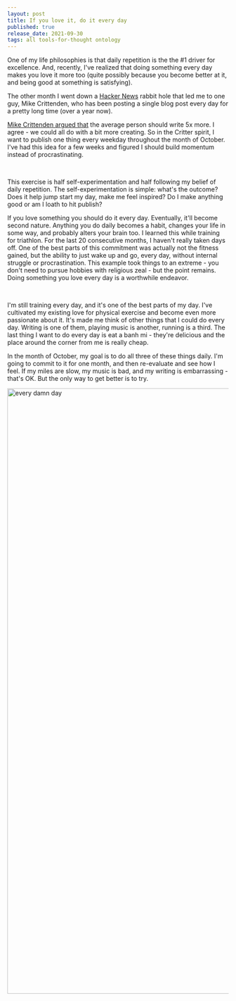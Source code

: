 ```yaml
---
layout: post
title: If you love it, do it every day
published: true
release_date: 2021-09-30
tags: all tools-for-thought ontology
---
```


One of my life philosophies is that daily repetition is the the #1 driver for excellence. <!--excerpt--> And, recently, I've realized that doing something every day makes you love it more too (quite possibly because you become better at it, and being good at something is satisfying). 

The other month I went down a [Hacker News](https://news.ycombinator.com/news) rabbit hole that led me to one guy, Mike Crittenden, who has been posting a single blog post every day for a pretty long time (over a year now). 

[Mike Crittenden argued that](https://critter.blog/2020/10/02/write-5x-more-but-write-5x-less/) the average person should write 5x more. I agree - we could all do with a bit more creating. So in the Critter spirit, I want to publish one thing every weekday throughout the month of October. I've had this idea for a few weeks and figured I should build momentum instead of procrastinating. 

<br>

This exercise is half self-experimentation and half following my belief of daily repetition. The self-experimentation is simple: what's the outcome? Does it help jump start my day, make me feel inspired? Do I make anything good or am I loath to hit publish? 

If you love something you should do it every day. Eventually, it'll become second nature. Anything you do daily becomes a habit, changes your life in some way, and probably alters your brain too. I learned this while training for triathlon. For the last 20 consecutive months, I haven't really taken days off. One of the best parts of this commitment was actually not the fitness gained, but the ability to just wake up and go, every day, without internal struggle or procrastination. This example took things to an extreme - you don't need to pursue hobbies with religious zeal - but the point remains. Doing something you love every day is a worthwhile endeavor.

<br>

I'm still training every day, and it's one of the best parts of my day. I've cultivated my existing love for physical exercise and become even more passionate about it. It's made me think of other things that I could do every day. Writing is one of them, playing music is another, running is a third. The last thing I want to do every day is eat a banh mi - they're delicious and the place around the corner from me is really cheap.

In the month of October, my goal is to do all three of these things daily. I'm going to commit to it for one month, and then re-evaluate and see how I feel. If my miles are slow, my music is bad, and my writing is embarrassing - that's OK. But the only way to get better is to try. 

<a data-flickr-embed="true" href="https://www.flickr.com/photos/110967671@N02/51536382349/in/dateposted-public/" title="every damn day"><img src="https://live.staticflickr.com/65535/51536382349_eb5b6db1f5_o.jpg" width="2224" height="1376" alt="every damn day"></a><script async src="//embedr.flickr.com/assets/client-code.js" charset="utf-8"></script>

